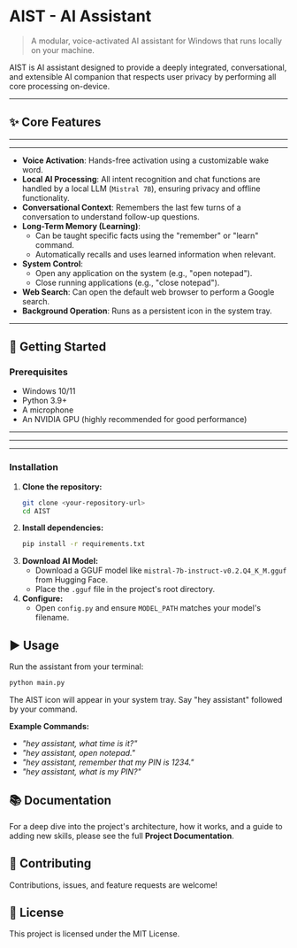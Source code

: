 # AIST - AI Assistant

> A modular, voice-activated AI assistant for Windows that runs locally on your machine.

AIST is AI assistant designed to provide a deeply integrated, conversational, and extensible AI companion that respects user privacy by performing all core processing on-device.

---

## ✨ Core Features

----
----
*   **Voice Activation**: Hands-free activation using a customizable wake word.
*   **Local AI Processing**: All intent recognition and chat functions are handled by a local LLM (`Mistral 7B`), ensuring privacy and offline functionality.
*   **Conversational Context**: Remembers the last few turns of a conversation to understand follow-up questions.
*   **Long-Term Memory (Learning)**:
    *   Can be taught specific facts using the "remember" or "learn" command.
    *   Automatically recalls and uses learned information when relevant.
*   **System Control**:
    *   Open any application on the system (e.g., "open notepad").
    *   Close running applications (e.g., "close notepad").
*   **Web Search**: Can open the default web browser to perform a Google search.
*   **Background Operation**: Runs as a persistent icon in the system tray.

---

## 🚀 Getting Started

### Prerequisites
*   Windows 10/11
*   Python 3.9+
*   A microphone
*   An NVIDIA GPU (highly recommended for good performance)

----
----
----
### Installation
1.  **Clone the repository:**
    ```sh
    git clone <your-repository-url>
    cd AIST
    ```
2.  **Install dependencies:**
    ```sh
    pip install -r requirements.txt
    ```
3.  **Download AI Model:**
    - Download a GGUF model like `mistral-7b-instruct-v0.2.Q4_K_M.gguf` from Hugging Face.
    - Place the `.gguf` file in the project's root directory.
4.  **Configure:**
    - Open `config.py` and ensure `MODEL_PATH` matches your model's filename.
    
## ▶️ Usage
Run the assistant from your terminal:
```sh
python main.py
```
The AIST icon will appear in your system tray. Say "hey assistant" followed by your command.

**Example Commands:**
*   *"hey assistant, what time is it?"*
*   *"hey assistant, open notepad."*
*   *"hey assistant, remember that my PIN is 1234."*
*   *"hey assistant, what is my PIN?"*

## 📚 Documentation
For a deep dive into the project's architecture, how it works, and a guide to adding new skills, please see the full **Project Documentation**.

## 🤝 Contributing
Contributions, issues, and feature requests are welcome!

## 📄 License
This project is licensed under the MIT License.

